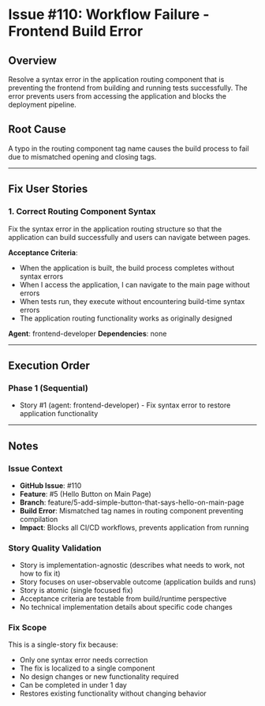 # Issue #110: Workflow Failure - Frontend Build Error

## Overview
Resolve a syntax error in the application routing component that is preventing the frontend from building and running tests successfully. The error prevents users from accessing the application and blocks the deployment pipeline.

## Root Cause
A typo in the routing component tag name causes the build process to fail due to mismatched opening and closing tags.

---

## Fix User Stories

### 1. Correct Routing Component Syntax
Fix the syntax error in the application routing structure so that the application can build successfully and users can navigate between pages.

**Acceptance Criteria**:
- When the application is built, the build process completes without syntax errors
- When I access the application, I can navigate to the main page without errors
- When tests run, they execute without encountering build-time syntax errors
- The application routing functionality works as originally designed

**Agent**: frontend-developer
**Dependencies**: none

---

## Execution Order

### Phase 1 (Sequential)
- Story #1 (agent: frontend-developer) - Fix syntax error to restore application functionality

---

## Notes

### Issue Context
- **GitHub Issue**: #110
- **Feature**: #5 (Hello Button on Main Page)
- **Branch**: feature/5-add-simple-button-that-says-hello-on-main-page
- **Build Error**: Mismatched tag names in routing component preventing compilation
- **Impact**: Blocks all CI/CD workflows, prevents application from running

### Story Quality Validation
- Story is implementation-agnostic (describes what needs to work, not how to fix it)
- Story focuses on user-observable outcome (application builds and runs)
- Story is atomic (single focused fix)
- Acceptance criteria are testable from build/runtime perspective
- No technical implementation details about specific code changes

### Fix Scope
This is a single-story fix because:
- Only one syntax error needs correction
- The fix is localized to a single component
- No design changes or new functionality required
- Can be completed in under 1 day
- Restores existing functionality without changing behavior
